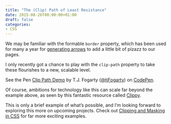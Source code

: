 ```yaml
---
title: "The (Clip) Path of Least Resistance"
date: 2015-08-26T00:00:00+01:00
draft: false
categories: 
- CSS
---
```

<p>We may be familiar with the formable <code>border</code> property, which has been used for many a year for <a href="http://cssarrowplease.com/">generating arrows</a> to add a little bit of pizazz to our pages. </p>
<p>I only recently got a chance to play with the <code>clip-path</code> property to take these flourishes to a new, scalable level.</p>
<p data-height="268" data-theme-id="17863" data-slug-hash="WQevgd" data-default-tab="result" data-user="tjFogarty" class="codepen">See the Pen <a href="http://codepen.io/tjFogarty/pen/WQevgd/">Clip Path Demo</a> by T.J. Fogarty (<a href="http://codepen.io/tjFogarty">@tjFogarty</a>) on <a href="http://codepen.io">CodePen</a>.</p>
<script async src="//assets.codepen.io/assets/embed/ei.js"></script>
<p>Of course, ambitions for technology like this can scale far beyond the example above, as seen by this fantastic resource called <a href="http://bennettfeely.com/clippy/">Clippy</a>.</p>
<p>This is only a brief example of what&#8217;s possible, and I&#8217;m looking forward to exploring this more on upcoming projects. Check out <a href="https://css-tricks.com/clipping-masking-css/">Clipping and Masking in CSS</a> for far more exciting examples.</p>